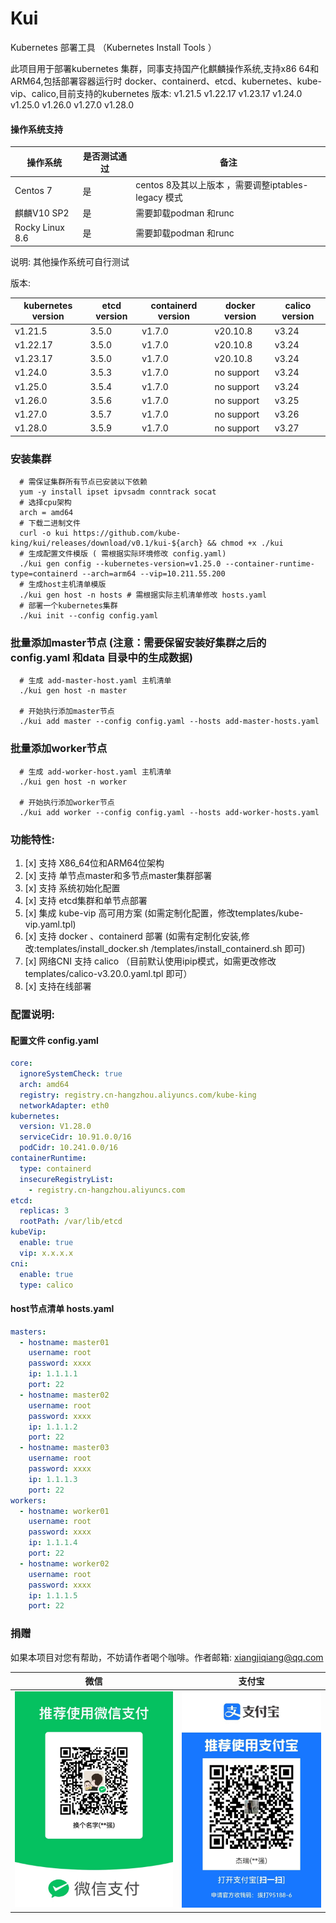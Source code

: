 # Kui
Kubernetes 部署工具 （Kubernetes Install Tools ）

此项目用于部署kubernetes 集群，同事支持国产化麒麟操作系统,支持x86 64和ARM64,包括部署容器运行时 docker、containerd、etcd、kubernetes、kube-vip、calico,目前支持的kubernetes 版本:
v1.21.5
v1.22.17
v1.23.17
v1.24.0
v1.25.0
v1.26.0
v1.27.0
v1.28.0


#### 操作系统支持
| 操作系统     | 是否测试通过    | 备注                                     |
|----------|----------|----------------------------------------|
| Centos 7 | 是        | centos 8及其以上版本 ，需要调整iptables-legacy 模式 |
| 麒麟V10 SP2 | 是        | 需要卸载podman 和runc                       |
| Rocky Linux 8.6 | 是        | 需要卸载podman 和runc                       |

说明: 其他操作系统可自行测试

版本:

| kubernetes version | etcd version | containerd version | docker version | calico version |
|--------------------|--------------|--------------------|----------------|----------------|
| v1.21.5            | 3.5.0        | v1.7.0             | v20.10.8       | v3.24          |
| v1.22.17           | 3.5.0        | v1.7.0             | v20.10.8       | v3.24          |
| v1.23.17           | 3.5.0        | v1.7.0             | v20.10.8       | v3.24          |
| v1.24.0            | 3.5.3        | v1.7.0             | no support     | v3.24          |
| v1.25.0            | 3.5.4        | v1.7.0             | no support     | v3.24          |
| v1.26.0            | 3.5.6        | v1.7.0             | no support     | v3.25          |
| v1.27.0            | 3.5.7        | v1.7.0             | no support     | v3.26          |
| v1.28.0            | 3.5.9        | v1.7.0             | no support     | v3.27          |


### 安装集群
```shell
  # 需保证集群所有节点已安装以下依赖
  yum -y install ipset ipvsadm conntrack socat
  # 选择cpu架构
  arch = amd64
  # 下载二进制文件
  curl -o kui https://github.com/kube-king/kui/releases/download/v0.1/kui-${arch} && chmod +x ./kui
  # 生成配置文件模版 ( 需根据实际环境修改 config.yaml)
  ./kui gen config --kubernetes-version=v1.25.0 --container-runtime-type=containerd --arch=arm64 --vip=10.211.55.200
  # 生成host主机清单模版
  ./kui gen host -n hosts # 需根据实际主机清单修改 hosts.yaml
  # 部署一个kubernetes集群
  ./kui init --config config.yaml
```
### 批量添加master节点 (注意：需要保留安装好集群之后的 config.yaml 和data 目录中的生成数据)
```shell
  # 生成 add-master-host.yaml 主机清单
  ./kui gen host -n master
  
  # 开始执行添加master节点
  ./kui add master --config config.yaml --hosts add-master-hosts.yaml
```

### 批量添加worker节点
```shell
  # 生成 add-worker-host.yaml 主机清单
  ./kui gen host -n worker
  
  # 开始执行添加worker节点
  ./kui add worker --config config.yaml --hosts add-worker-hosts.yaml
```

### 功能特性:
<!-- TOC -->
1. [x] 支持 X86_64位和ARM64位架构
2. [x] 支持 单节点master和多节点master集群部署
3. [x] 支持 系统初始化配置
4. [x] 支持 etcd集群和单节点部署
5. [x] 集成 kube-vip 高可用方案 (如需定制化配置，修改templates/kube-vip.yaml.tpl)
6. [x] 支持 docker 、containerd 部署 (如需有定制化安装,修改:templates/install_docker.sh /templates/install_containerd.sh 即可)
7. [x] 网络CNI 支持 calico （目前默认使用ipip模式，如需更改修改templates/calico-v3.20.0.yaml.tpl 即可）
8. [x] 支持在线部署
<!-- TOC -->

### 配置说明:

<!-- TOC -->
#### 配置文件 config.yaml
```yaml
core:
  ignoreSystemCheck: true
  arch: amd64
  registry: registry.cn-hangzhou.aliyuncs.com/kube-king
  networkAdapter: eth0
kubernetes:
  version: V1.28.0
  serviceCidr: 10.91.0.0/16
  podCidr: 10.241.0.0/16
containerRuntime:
  type: containerd
  insecureRegistryList:
    - registry.cn-hangzhou.aliyuncs.com
etcd:
  replicas: 3
  rootPath: /var/lib/etcd
kubeVip:
  enable: true
  vip: x.x.x.x
cni:
  enable: true
  type: calico
```

#### host节点清单 hosts.yaml

```yaml
masters:
  - hostname: master01
    username: root
    password: xxxx
    ip: 1.1.1.1
    port: 22
  - hostname: master02
    username: root
    password: xxxx
    ip: 1.1.1.2
    port: 22
  - hostname: master03
    username: root
    password: xxxx
    ip: 1.1.1.3
    port: 22
workers:
  - hostname: worker01
    username: root
    password: xxxx
    ip: 1.1.1.4
    port: 22
  - hostname: worker02
    username: root
    password: xxxx
    ip: 1.1.1.5
    port: 22
```

### 捐赠 
如果本项目对您有帮助，不妨请作者喝个咖啡。作者邮箱: xiangjiqiang@qq.com

| 微信  | 支付宝                         |
|-----|-----------------------------|
|   ![](docs/images/wechat.jpg)  | ![](docs/images/alipay.jpg) |





